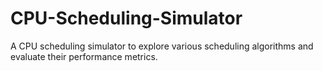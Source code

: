 # CPU-Scheduling-Simulator
A CPU scheduling simulator to explore various scheduling algorithms and evaluate their performance metrics.

